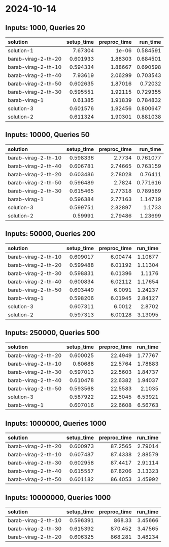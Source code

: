 # 2024-10-14

## Inputs: 1000, Queries 20

| solution            |   setup_time |   preproc_time |   run_time |
|:--------------------|-------------:|---------------:|-----------:|
| solution-1          |     7.67304  |        1e-06   |   0.584591 |
| barab-virag-2-th-20 |     0.601933 |        1.88303 |   0.684501 |
| barab-virag-2-th-10 |     0.594334 |        1.88667 |   0.690598 |
| barab-virag-2-th-40 |     7.93619  |        2.06299 |   0.703543 |
| barab-virag-2-th-50 |     0.602635 |        1.87016 |   0.72032  |
| barab-virag-2-th-30 |     0.595551 |        1.92115 |   0.729355 |
| barab-virag-1       |     0.61385  |        1.91839 |   0.784832 |
| solution-3          |     0.601576 |        1.92456 |   0.800647 |
| solution-2          |     0.611324 |        1.90301 |   0.881038 |

## Inputs: 10000, Queries 50

| solution            |   setup_time |   preproc_time |   run_time |
|:--------------------|-------------:|---------------:|-----------:|
| barab-virag-2-th-10 |     0.598336 |        2.7734  |   0.761077 |
| barab-virag-2-th-40 |     0.606781 |        2.74665 |   0.763159 |
| barab-virag-2-th-20 |     0.603486 |        2.78028 |   0.76411  |
| barab-virag-2-th-50 |     0.596489 |        2.7824  |   0.771616 |
| barab-virag-2-th-30 |     0.615465 |        2.77318 |   0.789589 |
| barab-virag-1       |     0.596384 |        2.77163 |   1.14719  |
| solution-3          |     0.599751 |        2.82897 |   1.1733   |
| solution-2          |     0.59991  |        2.79486 |   1.23699  |

## Inputs: 50000, Queries 200

| solution            |   setup_time |   preproc_time |   run_time |
|:--------------------|-------------:|---------------:|-----------:|
| barab-virag-2-th-10 |     0.609017 |        6.00474 |    1.10677 |
| barab-virag-2-th-20 |     0.599488 |        6.01192 |    1.11304 |
| barab-virag-2-th-30 |     0.598831 |        6.01396 |    1.1176  |
| barab-virag-2-th-40 |     0.600834 |        6.02112 |    1.17654 |
| barab-virag-2-th-50 |     0.603449 |        6.0091  |    1.24237 |
| barab-virag-1       |     0.598206 |        6.01945 |    2.84127 |
| solution-3          |     0.607311 |        6.0012  |    2.8702  |
| solution-2          |     0.597313 |        6.00128 |    3.13095 |

## Inputs: 250000, Queries 500

| solution            |   setup_time |   preproc_time |   run_time |
|:--------------------|-------------:|---------------:|-----------:|
| barab-virag-2-th-20 |     0.600025 |        22.4949 |    1.77767 |
| barab-virag-2-th-10 |     0.60688  |        22.5764 |    1.78883 |
| barab-virag-2-th-30 |     0.597013 |        22.5603 |    1.84737 |
| barab-virag-2-th-40 |     0.610478 |        22.6382 |    1.94037 |
| barab-virag-2-th-50 |     0.593568 |        22.5583 |    2.1035  |
| solution-3          |     0.587922 |        22.5045 |    6.53921 |
| barab-virag-1       |     0.607016 |        22.6608 |    6.56763 |

## Inputs: 1000000, Queries 1000

| solution            |   setup_time |   preproc_time |   run_time |
|:--------------------|-------------:|---------------:|-----------:|
| barab-virag-2-th-20 |     0.600973 |        87.2565 |    2.79014 |
| barab-virag-2-th-10 |     0.607487 |        87.4338 |    2.88579 |
| barab-virag-2-th-30 |     0.602958 |        87.4417 |    2.91114 |
| barab-virag-2-th-40 |     0.615557 |        87.8206 |    3.13323 |
| barab-virag-2-th-50 |     0.601182 |        86.4053 |    3.45992 |

## Inputs: 10000000, Queries 1000

| solution            |   setup_time |   preproc_time |   run_time |
|:--------------------|-------------:|---------------:|-----------:|
| barab-virag-2-th-10 |     0.596391 |        868.33  |    3.45666 |
| barab-virag-2-th-30 |     0.615392 |        870.452 |    3.47565 |
| barab-virag-2-th-20 |     0.606325 |        868.281 |    3.48234 |